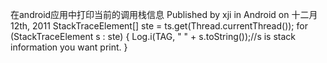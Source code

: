 在android应用中打印当前的调用栈信息
Published by xji in Android on 十二月 12th, 2011
StackTraceElement[] ste = ts.get(Thread.currentThread());
for (StackTraceElement s : ste) {
    Log.i(TAG, " " + s.toString());//s is stack information you want print.
}
